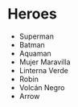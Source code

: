 # Heroes

* Superman
* Batman
* Aquaman
* Mujer Maravilla
* Linterna Verde
* Robin
* Volcán Negro
* Arrow
